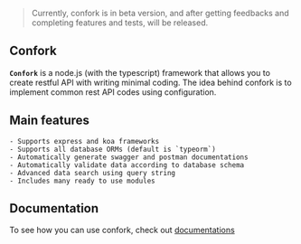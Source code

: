 > Currently, confork is in beta version, and after getting feedbacks and completing features and tests, will be released.

## Confork
**`Confork`** is a node.js (with the typescript) framework that allows you to create restful API with writing minimal coding. The idea behind confork is to implement common rest API codes using configuration.

## Main features
```text
- Supports express and koa frameworks
- Supports all database ORMs (default is `typeorm`)
- Automatically generate swagger and postman documentations
- Automatically validate data according to database schema
- Advanced data search using query string
- Includes many ready to use modules
```

## Documentation
To see how you can use confork, check out [documentations](https://noorzaie.github.io/create-confork-app)
